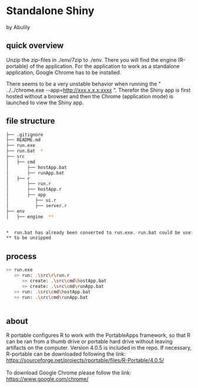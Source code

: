 # Standalone Shiny
by Abulily

## quick overview
Unzip the zip-files in ./env/7zip to ./env. There you will find the engine (R-portable) of the application. For the application to work as a standalone application, Google Chrome has to be installed.

There seems to be a very unstable behavior when running the " ../../chrome.exe --app=http://xxx.x.x.x:xxxx ". Therefor the Shiny app is first hosted without a browser and then the Chrome (application mode) is launched to view the Shiny app.


## file structure
```bash
├── .gitignore
├── README.md
├── run.exe
├── run.bat  *
├── src
│   ├── cmd
│       ├── hostApp.bat
│       ├── runApp.bat
│   ├── r
│       ├── run.r
│       ├── hostApp.r
│       ├── app
│          ├── ui.r
│          ├── server.r
├── env
│   ├── engine  **


*  run.bat has already been converted to run.exe. run.bat could be usefull for debugging.
** to be unzipped

```

## process
```bash
>> run.exe
   >> run: .\src\r\run.r
      >> create: .\src\cmd\hostApp.bat
      >> create: .\src\cmd\runApp.bat
   >> run: .\src\cmd\hostApp.bat
   >> run: .\src\cmd\runApp.bat
  
```

## about

R portable configures R to work with the PortableApps framework, so that R can be ran from a thumb drive or portable hard drive without leaving artifacts on the computer. Version 4.0.5 is included in the repo. If necessary, R-portable can be downloaded following the link:  
https://sourceforge.net/projects/rportable/files/R-Portable/4.0.5/
\
\
To download Google Chrome please follow the link:  
https://www.google.com/chrome/
